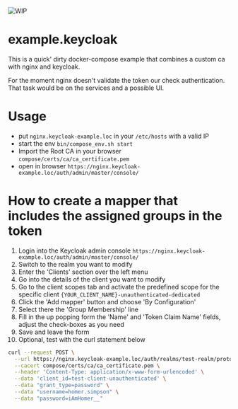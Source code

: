 ![WIP](https://img.shields.io/badge/work%20in%20progress-red)

# example.keycloak

This is a quick' dirty docker-compose example that combines a 
custom ca with nginx and keycloak.

For the moment nginx doesn't validate the token our check authentication.
That task would be on the services and a possible UI.

# Usage
* put `nginx.keycloak-example.loc` in your `/etc/hosts` with a valid IP
* start the env `bin/compose_env.sh start`
* Import the Root CA in your browser `compose/certs/ca/ca_certificate.pem`
* open in browser `https://nginx.keycloak-example.loc/auth/admin/master/console/`

# How to create a mapper that includes the assigned groups in the token

1. Login into the Keycloak admin console `https://nginx.keycloak-example.loc/auth/admin/master/console/`
2. Switch to the realm you want to modify
3. Enter the 'Clients' section over the left menu
4. Go into the details of the client you want to modify
5. Go to the client scopes tab and activate the predefined scope for the specific client `{YOUR_CLIENT_NAME}-unauthenticated-dedicated`
6. Click the 'Add mapper' button and choose 'By Configuration'
7. Select there the 'Group Membership' line
8. Fill in the up popping form the 'Name' and 'Token Claim Name' fields, adjust the check-boxes as you need
9. Save and leave the form
10. Optional, test with the curl statement below

```bash
curl --request POST \
  --url https://nginx.keycloak-example.loc/auth/realms/test-realm/protocol/openid-connect/token \
  --cacert compose/certs/ca/ca_certificate.pem \
  --header 'Content-Type: application/x-www-form-urlencoded' \
  --data 'client_id=test-client-unauthenticated' \
  --data "grant_type=password" \
  --data "username=homer.simpson" \
  --data "password=iAmHomer__"
```
